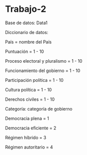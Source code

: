 # Trabajo-2
 Base de datos: Data1
 
 Diccionario de datos:

 País = nombre del País

 Puntuación = 1 - 10

 Proceso electoral y pluralismo = 1 - 10

Funcionamiento del gobierno = 1 - 10

Participación política = 1 - 10

Cultura política = 1 - 10

Derechos civiles = 1 - 10

Categoría: categoría de gobierno

Democracia plena = 1

Democracia eficiente = 2

Régimen híbrido = 3

Régimen autoritario = 4








